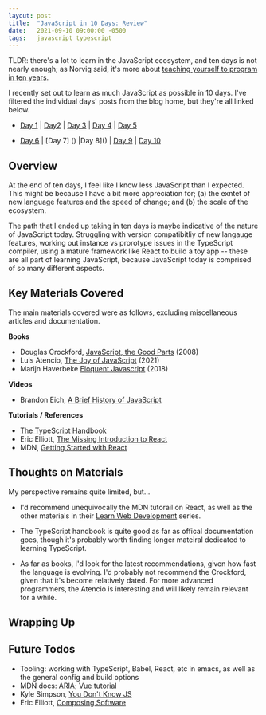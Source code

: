 ```yaml
---
layout: post
title:  "JavaScript in 10 Days: Review"
date:   2021-09-10 09:00:00 -0500
tags:   javascript typescript
---
```


TLDR: there's a lot to learn in the JavaScript ecosystem, and ten days is not nearly enough; as Norvig said, it's more about [teaching yourself to program in ten years](https://norvig.com/21-days.html).

I recently set out to learn as much JavaScript as possible in 10 days. I've filtered the individual days' posts from the blog home, but they're all linked below.

- [Day 1](https://tkuriyama.github.io/javascript/2021/09/01/js-in-7days-day1.html) | [Day2](https://tkuriyama.github.io/javascript/2021/09/01/js-in-7days-day2.html) | [Day 3](https://tkuriyama.github.io/javascript/2021/09/01/js-in-10days-day3.html) | [Day 4](https://tkuriyama.github.io/javascript/2021/09/02/js-in-10days-day4.html) | [Day 5](https://tkuriyama.github.io/javascript/2021/09/02/js-in-10days-day5.html)

- [Day 6]() | [Day 7] () |Day 8]() | [Day 9]() | [Day 10]()


## Overview

At the end of ten days, I feel like I know less JavaScript than I expected. This might be because I have a bit more appreciation for; (a) the exntet of new language features and the speed of change; and (b) the scale of the ecosystem.

The path that I ended up taking in ten days is maybe indicative of the nature of JavaScript today. Struggling with version compatibitliy of new langauge features, working out instance vs prorotype issues in the TypeScript compiler, using a mature framework like React to build a toy app -- these are all part of learning JavaScript, because JavaScript today is comprised of so many different aspects.





## Key Materials Covered

The main materials covered were as follows, excluding miscellaneous articles and documentation.

**Books**

- Douglas Crockford, [JavaScript, the Good Parts](https://www.oreilly.com/library/view/javascript-the-good/9780596517748/) (2008)
- Luis Atencio, [The Joy of JavaScript](https://www.manning.com/books/the-joy-of-javascript?gclid=Cj0KCQjwm9yJBhDTARIsABKIcGba98tCJcy9VP5gCWyvsv8TlDeOGFtxaeGUgbPsTUPGn5fmDHeslZQaApWAEALw_wcB) (2021)
- Marijn Haverbeke [Eloquent Javascript](https://www.manning.com/books/the-joy-of-javascript?gclid=Cj0KCQjwm9yJBhDTARIsABKIcGba98tCJcy9VP5gCWyvsv8TlDeOGFtxaeGUgbPsTUPGn5fmDHeslZQaApWAEALw_wcB) (2018)

**Videos**

- Brandon Eich, [A Brief History of JavaScript](https://www.youtube.com/watch?v=GxouWy-ZE80)

**Tutorials / References**

- [The TypeScript Handbook](https://www.typescriptlang.org/docs/handbook/intro.html)
- Eric Elliott, [The Missing Introduction to React](https://medium.com/javascript-scene/the-missing-introduction-to-react-62837cb2fd76)
- MDN, [Getting Started with React](https://developer.mozilla.org/en-US/docs/Learn/Tools_and_testing/Client-side_JavaScript_frameworks/React_getting_started)

## Thoughts on Materials

My perspective remains quite limited, but...

- I'd recommend unequivocally the MDN tutorail on React, as well as the other materials in their [Learn Web Development](https://developer.mozilla.org/en-US/docs/Learn) series.

- The TypeScript handbook is quite good as far as offical documentation goes, though it's probably worth finding longer mateiral dedicated to learning TypeScript.

- As far as books, I'd look for the latest recommendations, given how fast the language is evolving. I'd probably not recommend the Crockford, given that it's become relatively dated. For more advanced programmers, the Atencio is interesting and will likely remain relevant for a while.



## Wrapping Up



## Future Todos

- Tooling: working with TypeScript, Babel, React, etc in emacs, as well as the general config and build options
- MDN docs: [ARIA](https://developer.mozilla.org/en-US/docs/Web/Accessibility/ARIA); [Vue tutorial](https://developer.mozilla.org/en-US/docs/Learn/Tools_and_testing/Client-side_JavaScript_frameworks/Vue_getting_started)
- Kyle Simpson, [You Don't Know JS](https://github.com/getify/You-Dont-Know-JS/tree/1st-ed)
- Eric Elliott, [Composing Software](https://leanpub.com/composingsoftware)

